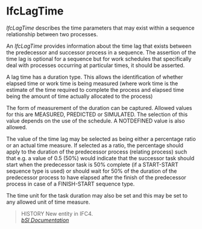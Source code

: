 IfcLagTime
==========
_IfcLagTime_ describes the time parameters that may exist within a sequence
relationship between two processes.  
  
An _IfcLagTime_ provides information about the time lag that exists between
the predecessor and successor process in a sequence. The assertion of the time
lag is optional for a sequence but for work schedules that specifically deal
with processes occurring at particular times, it should be asserted.  
  
A lag time has a duration type. This allows the identification of whether
elapsed time or work time is being measured (where work time is the estimate
of the time required to complete the process and elapsed time being the amount
of time actually allocated to the process)  
  
The form of measurement of the duration can be captured. Allowed values for
this are MEASURED, PREDICTED or SIMULATED. The selection of this value depends
on the use of the schedule. A NOTDEFINED value is also allowed.  
  
The value of the time lag may be selected as being either a percentage ratio
or an actual time measure. If selected as a ratio, the percentage should apply
to the duration of the predecessor process (relating process) such that e.g. a
value of 0.5 (50%) would indicate that the successor task should start when
the predecessor task is 50% complete (if a START-START sequence type is used)
or should wait for 50% of the duration of the predecessor process to have
elapsed after the finish of the predecessor process in case of a FINISH-START
sequence type.  
  
The time unit for the task duration may also be set and this may be set to any
allowed unit of time measure.  
  
> HISTORY  New entity in IFC4.  
[ _bSI
Documentation_](https://standards.buildingsmart.org/IFC/DEV/IFC4_2/FINAL/HTML/schema/ifcdatetimeresource/lexical/ifclagtime.htm)


